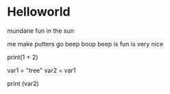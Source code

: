# Helloworld
mundane fun in the sun

me make putters go beep boop beep 
is fun 
is very nice

print(1 + 2)

var1 = "tree"
var2 = var1

print (var2)
